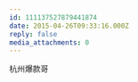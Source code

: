 ```yaml
---
id: 111137527879441874
date: 2015-04-26T09:33:16.000Z
reply: false
media_attachments: 0
---
```


杭州爆款哥

